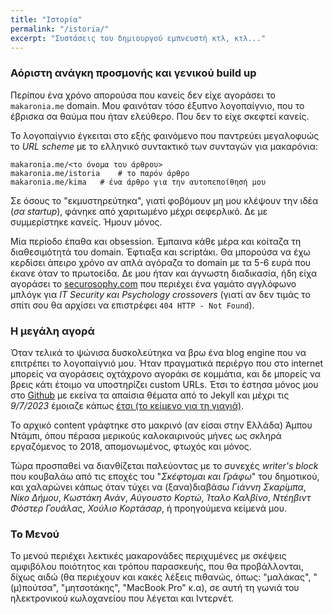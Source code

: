 ```yaml
---
title: "Ιστορία"
permalink: "/istoria/"
excerpt: "Συστάσεις του δημιουργού εμπνευστή κτλ, κτλ..."
---
```


### Αόριστη ανάγκη προσμονής και γενικού build up

Περίπου ένα χρόνο απορούσα που κανείς δεν είχε αγοράσει το `makaronia.me` domain. Μου φαινόταν τόσο έξυπνο λογοπαίγνιο, που το έβρισκα σα θαύμα που ήταν ελεύθερο. Που δεν το είχε σκεφτεί κανείς.

Το λογοπαίγνιο έγκειται στο εξής φαινόμενο που παντρεύει μεγαλοφυώς το *URL scheme* με το ελληνικό συντακτικό των συνταγών για μακαρόνια:

```
makaronia.me/<το όνομα του άρθρου>
makaronia.me/istoria	# το παρόν άρθρο
makaronia.me/kima	# ένα άρθρο για την αυτοπεποίθησή μου
```

Σε όσους το "εκμυστηρεύτηκα", γιατί φοβόμουν μη μου κλέψουν την ιδέα (*σα startup*), φάνηκε από χαριτωμένο μέχρι σεφερλικό. Δε με συμμερίστηκε κανείς. Ήμουν μόνος.

Μία περίοδο έπαθα και obsession. Έμπαινα κάθε μέρα και κοίταζα τη διαθεσιμότητά του domain. Έφτιαξα και scriptάκι. Θα μπορούσα να έχω κερδίσει άπειρο χρόνο αν απλά αγόραζα το domain με τα 5-6 ευρά που έκανε όταν το πρωτοείδα. Δε μου ήταν και άγνωστη διαδικασία, ήδη είχα αγοράσει το [securosophy.com](https://securosophy.com) που περιέχει ένα γαμάτο αγγλόφωνο μπλόγκ για *IT Security και Psychology crossovers* (γιατί αν δεν τιμάς το σπίτι σου θα αρχίσει να επιστρέφει `404 HTTP - Not Found`).

### Η μεγάλη αγορά

Όταν τελικά το ψώνισα δυσκολεύτηκα να βρω ένα blog engine που να επιτρέπει το λογοπαίγνιό μου. Ήταν πραγματικά περιέργο που στο internet μπορείς να αγοράσεις οχτάχρονο αγοράκι σε κομμάτια, και δε μπορείς να βρεις κάτι έτοιμο να υποστηρίζει custom URLs. Έτσι το έστησα μόνος μου στο [Github](https://github.com/makaroniame/makaroniame.github.io) με εκείνα τα απαίσια θέματα από το Jekyll και μέχρι τις *9/7/2023* έμοιαζε κάπως [έτσι (το κείμενο για τη γιαγιά)](https://web.archive.org/web/20220320183630/http://blog.makaronia.me/tzoura/).

Το αρχικό content γράφτηκε στο μακρινό (αν είσαι στην Ελλάδα) Άμπου Ντάμπι, όπου πέρασα μερικούς καλοκαιρινούς μήνες ως σκληρά εργαζόμενος το 2018, απομονωμένος, φτωχός και μόνος.

Τώρα προσπαθεί να διανθίζεται παλεύοντας με το συνεχές *writer's block* που κουβαλάω από τις εποχές του "*Σκέφτομαι και Γράφω*" του δημοτικού, και χαλαρώνει κάπως όταν τύχει να (ξανα)διαβάσω *Γιάννη Σκαρίμπα*, *Νίκο Δήμου*, *Κωστάκη Ανάν*, *Αύγουστο Κορτώ*, *Ίταλο Καλβίνο*, *Ντέηβιντ Φόστερ Γουάλας*, *Χούλιο Κορτάσαρ*, ή προηγούμενα κείμενά μου.

### Το Μενού
Το μενού περιέχει λεκτικές μακαρονάδες περιχυμένες με σκέψεις αμφιβόλου ποιότητος και τρόπου παρασκευής, που θα προβάλλονται, δίχως αιδώ (θα περιέχουν και κακές λέξεις πιθανώς, όπως: "μαλάκας", "(μ)πούτσα", "μητσοτάκης", "MacBook Pro" κ.α), σε αυτή τη γωνιά του ηλεκτρονικού κωλοχανείου που λέγεται και Ιντερνέτ.